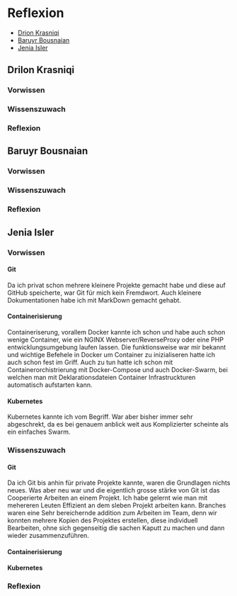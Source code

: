 # Reflexion
- [Drion Krasniqi](#Drilon-Krasniqi)
- [Baruyr Bousnaian](#Baruyr-Bousnaian)
- [Jenia Isler](#Jenia-Isler)

## Drilon Krasniqi

### Vorwissen

### Wissenszuwach

### Reflexion

## Baruyr Bousnaian

### Vorwissen

### Wissenszuwach

### Reflexion

## Jenia Isler

### Vorwissen
#### Git
Da ich privat schon mehrere kleinere Projekte gemacht habe und diese auf GitHub speicherte, war Git für mich kein Fremdwort. Auch kleinere Dokumentationen habe ich mit MarkDown gemacht gehabt.
#### Containerisierung
Containeriserung, vorallem Docker kannte ich schon und habe auch schon wenige Container, wie ein NGINX Webserver/ReverseProxy oder eine PHP entwicklungsumgebung laufen lassen. Die funktionsweise war mir bekannt und wichtige Befehele in Docker um Container zu inizialiseren hatte ich auch schon fest im Griff. Auch zu tun hatte ich schon mit Containerorchistrierung mit Docker-Compose und auch Docker-Swarm, bei welchen man mit Deklarationsdateien Container Infrastruckturen automatisch aufstarten kann. 
#### Kubernetes
Kubernetes kannte ich vom Begriff. War aber bisher immer sehr abgeschrekt, da es bei genauem anblick weit aus Komplizierter scheinte als ein einfaches Swarm.



### Wissenszuwach

#### Git
Da ich Git bis anhin für private Projekte kannte, waren die Grundlagen nichts neues. Was aber neu war und die eigentlich grosse stärke von Git ist das Cooperierte Arbeiten an einem Projekt. Ich habe gelernt wie man mit mehereren Leuten Effizient an dem sleben Projekt arbeiten kann. Branches waren eine Sehr bereichernde addition zum Arbeiten im Team, denn wir konnten mehrere Kopien des Projektes erstellen, diese individuell Bearbeiten, ohne sich gegenseitig die sachen Kaputt zu machen und dann wieder zusammenzuführen.
#### Containerisierung

#### Kubernetes


### Reflexion
